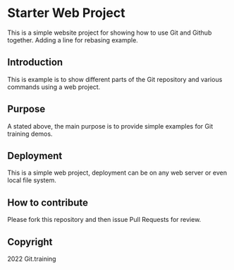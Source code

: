 # Starter Web Project
This is a simple website project for showing how to use Git and Github together. Adding a line for rebasing example.
## Introduction
This is example is to show different parts of the Git repository and various commands using a web project.
## Purpose
A stated above, the main purpose is to provide simple examples for Git training demos.
## Deployment
This is a simple web project, deployment can be on any web server or even local file system.
## How to contribute
Please fork this repository and then issue Pull Requests for review.
## Copyright
2022 Git.training